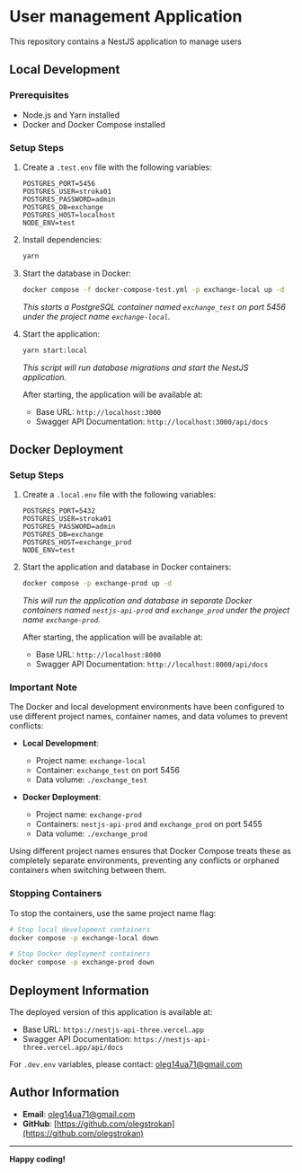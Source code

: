 # User management Application

This repository contains a NestJS application to manage users

## Local Development

### Prerequisites
- Node.js and Yarn installed
- Docker and Docker Compose installed

### Setup Steps

1. Create a `.test.env` file with the following variables:

   ```env
   POSTGRES_PORT=5456
   POSTGRES_USER=stroka01
   POSTGRES_PASSWORD=admin
   POSTGRES_DB=exchange
   POSTGRES_HOST=localhost
   NODE_ENV=test
   ```

2. Install dependencies:
   ```bash
   yarn
   ```

3. Start the database in Docker:
   ```bash
   docker compose -f docker-compose-test.yml -p exchange-local up -d
   ```
   *This starts a PostgreSQL container named `exchange_test` on port 5456 under the project name `exchange-local`.*

4. Start the application:
   ```bash
   yarn start:local
   ```
   *This script will run database migrations and start the NestJS application.*

   After starting, the application will be available at:
   - Base URL: `http://localhost:3000`
   - Swagger API Documentation: `http://localhost:3000/api/docs`

## Docker Deployment

### Setup Steps

1. Create a `.local.env` file with the following variables:
   ```env
   POSTGRES_PORT=5432
   POSTGRES_USER=stroka01
   POSTGRES_PASSWORD=admin
   POSTGRES_DB=exchange
   POSTGRES_HOST=exchange_prod
   NODE_ENV=test
   ```

2. Start the application and database in Docker containers:
   ```bash
   docker compose -p exchange-prod up -d
   ```
   *This will run the application and database in separate Docker containers named `nestjs-api-prod` and `exchange_prod` under the project name `exchange-prod`.*

   After starting, the application will be available at:
   - Base URL: `http://localhost:8000`
   - Swagger API Documentation: `http://localhost:8000/api/docs`

### Important Note

The Docker and local development environments have been configured to use different project names, container names, and data volumes to prevent conflicts:

- **Local Development**:
  - Project name: `exchange-local`
  - Container: `exchange_test` on port 5456
  - Data volume: `./exchange_test`

- **Docker Deployment**:
  - Project name: `exchange-prod`
  - Containers: `nestjs-api-prod` and `exchange_prod` on port 5455
  - Data volume: `./exchange_prod`

Using different project names ensures that Docker Compose treats these as completely separate environments, preventing any conflicts or orphaned containers when switching between them.

### Stopping Containers

To stop the containers, use the same project name flag:

```bash
# Stop local development containers
docker compose -p exchange-local down

# Stop Docker deployment containers
docker compose -p exchange-prod down
```

## Deployment Information

The deployed version of this application is available at:
- Base URL: `https://nestjs-api-three.vercel.app`
- Swagger API Documentation: `https://nestjs-api-three.vercel.app/api/docs`

For `.dev.env` variables, please contact: oleg14ua71@gmail.com

## Author Information

- **Email**: oleg14ua71@gmail.com
- **GitHub**: [https://github.com/olegstrokan](https://github.com/olegstrokan)

---

**Happy coding!**
